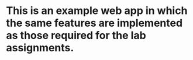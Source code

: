 # This is an example web app in which the same features are implemented as those required for the lab assignments.
